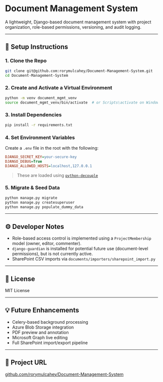 # Document Management System

A lightweight, Django-based document management system with project organization, role-based permissions, versioning, and audit logging.

---

## 🚀 Setup Instructions

### 1. Clone the Repo

```bash
git clone git@github.com:rorymulcahey/Document-Management-System.git
cd Document-Management-System
```

### 2. Create and Activate a Virtual Environment

```bash
python -m venv document_mgmt_venv
source document_mgmt_venv/bin/activate  # or Scripts\activate on Windows
```

### 3. Install Dependencies

```bash
pip install -r requirements.txt
```

### 4. Set Environment Variables

Create a `.env` file in the root with the following:

```ini
DJANGO_SECRET_KEY=your-secure-key
DJANGO_DEBUG=True
DJANGO_ALLOWED_HOSTS=localhost,127.0.0.1
```

> These are loaded using [`python-decouple`](https://pypi.org/project/python-decouple/)

### 5. Migrate & Seed Data

```bash
python manage.py migrate
python manage.py createsuperuser
python manage.py populate_dummy_data
```

---

## ⚙️ Developer Notes

- Role-based access control is implemented using a `ProjectMembership` model (owner, editor, commenter).
- `django-guardian` is installed for potential future use (document-level permissions), but is not currently active.
- SharePoint CSV imports via `documents/importers/sharepoint_import.py`

---

## 📝 License

MIT License

---

## 💡 Future Enhancements

- Celery-based background processing
- Azure Blob Storage integration
- PDF preview and annotation
- Microsoft Graph live editing
- Full SharePoint import/export pipeline

---

## 🔗 Project URL

[github.com/rorymulcahey/Document-Management-System](https://github.com/rorymulcahey/Document-Management-System)
